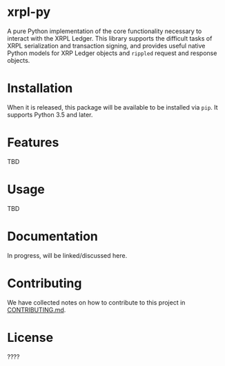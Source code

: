 # xrpl-py

A pure Python implementation of the core functionality necessary to interact with the XRPL Ledger. This library supports the difficult tasks of XRPL serialization and transaction signing, and provides useful native Python models for XRP Ledger objects and `rippled` request and response objects.

# Installation

When it is released, this package will be available to be installed via `pip`. It supports Python 3.5 and later.

# Features

TBD

# Usage

TBD

# Documentation

In progress, will be linked/discussed here.

# Contributing

We have collected notes on how to contribute to this project in [CONTRIBUTING.md].

[CONTRIBUTING.md]: CONTRIBUTING.md

# License

????
